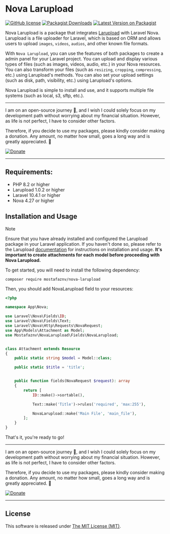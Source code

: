 # Nova Larupload

[![GitHub license](https://img.shields.io/github/license/mostafaznv/nova-larupload?style=flat-square)](https://github.com/mostafaznv/nova-larupload/blob/master/LICENSE)
[![Packagist Downloads](https://img.shields.io/packagist/dt/mostafaznv/nova-larupload?style=flat-square&logo=packagist)](https://packagist.org/packages/mostafaznv/nova-larupload)
[![Latest Version on Packagist](https://img.shields.io/packagist/v/mostafaznv/nova-larupload.svg?style=flat-square&logo=composer)](https://packagist.org/packages/mostafaznv/nova-larupload)


Nova Larupload is a package that integrates [Larupload](https://github.com/mostafaznv/larupload) with Laravel Nova. Larupload is a file uploader for Laravel, which is based on ORM and allows users to upload `images`, `videos`, `audios`, and other known file formats.

With `Nova Larupload`, you can use the features of both packages to create a admin panel for your Laravel project. You can upload and display various types of files (such as images, videos, audio, etc.) in your Nova resources. You can also transform your files (such as `resizing`, `cropping`, `compressing`, etc.) using Larupload's methods. You can also set your upload settings (such as disk, path, visibility, etc.) using Larupload's options.

Nova Larupload is simple to install and use, and it supports multiple file systems (such as local, s3, sftp, etc.).

----
I am on an open-source journey 🚀, and I wish I could solely focus on my development path without worrying about my financial situation. However, as life is not perfect, I have to consider other factors.

Therefore, if you decide to use my packages, please kindly consider making a donation. Any amount, no matter how small, goes a long way and is greatly appreciated. 🍺

[![Donate](https://mostafaznv.github.io/donate/donate.svg)](https://mostafaznv.github.io/donate)

----

## Requirements:

- PHP 8.2 or higher
- Larupload 1.0.2 or higher
- Laravel 10.4.1 or higher
- Nova 4.27 or higher


## Installation and Usage
> [!NOTE]  
> Ensure that you have already installed and configured the Larupload package in your Laravel application. If you haven't done so, please refer to the Larupload [documentation](https://github.com/mostafaznv/larupload) for instructions on installation and usage. **It's important to create attachments for each model before proceeding with Nova Larupload.**

To get started, you will need to install the following dependency:

```shell
composer require mostafaznv/nova-larupload
```

Then, you should add NovaLarupload field to your resources:
```php
<?php

namespace App\Nova;

use Laravel\Nova\Fields\ID;
use Laravel\Nova\Fields\Text;
use Laravel\Nova\Http\Requests\NovaRequest;
use App\Models\Attachment as Model;
use Mostafaznv\NovaLarupload\Fields\NovaLarupload;


class Attachment extends Resource
{
    public static string $model = Model::class;

    public static $title = 'title';


    public function fields(NovaRequest $request): array
    {
        return [
            ID::make()->sortable(),

            Text::make('Title')->rules('required', 'max:255'),

            NovaLarupload::make('Main File', 'main_file'),
        ];
    }
}
```

That's it, you're ready to go!

----

I am on an open-source journey 🚀, and I wish I could solely focus on my development path without worrying about my financial situation. However, as life is not perfect, I have to consider other factors.

Therefore, if you decide to use my packages, please kindly consider making a donation. Any amount, no matter how small, goes a long way and is greatly appreciated. 🍺

[![Donate](https://mostafaznv.github.io/donate/donate.svg)](https://mostafaznv.github.io/donate)

----


## License

This software is released under [The MIT License (MIT)](LICENSE.txt).
